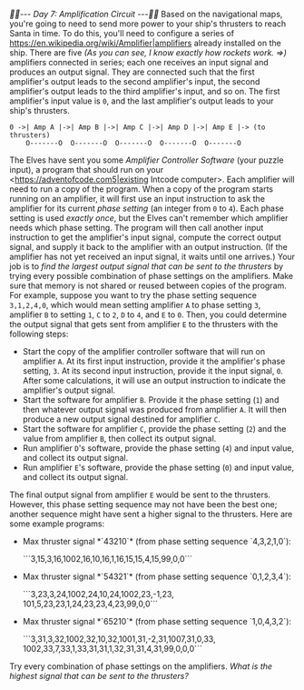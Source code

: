 *:calendar::calendar:--- Day 7: Amplification Circuit ---:calendar::calendar:*
Based on the navigational maps, you're going to need to send more power to your ship's thrusters to reach Santa in time. To do this, you'll need to configure a series of <https://en.wikipedia.org/wiki/Amplifier|amplifiers> already installed on the ship.
There are five _(As you can see, I know exactly how rockets work. =>)_ amplifiers connected in series; each one receives an input signal and produces an output signal.  They are connected such that the first amplifier's output leads to the second amplifier's input, the second amplifier's output leads to the third amplifier's input, and so on.  The first amplifier's input value is `0`, and the last amplifier's output leads to your ship's thrusters.
```    O-------O  O-------O  O-------O  O-------O  O-------O
0 ->| Amp A |->| Amp B |->| Amp C |->| Amp D |->| Amp E |-> (to thrusters)
    O-------O  O-------O  O-------O  O-------O  O-------O
```
The Elves have sent you some *Amplifier Controller Software* (your puzzle input), a program that should run on your <https://adventofcode.com5|existing Intcode computer>. Each amplifier will need to run a copy of the program.
When a copy of the program starts running on an amplifier, it will first use an input instruction to ask the amplifier for its current *phase setting* (an integer from `0` to `4`). Each phase setting is used *exactly once*, but the Elves can't remember which amplifier needs which phase setting.
The program will then call another input instruction to get the amplifier's input signal, compute the correct output signal, and supply it back to the amplifier with an output instruction. (If the amplifier has not yet received an input signal, it waits until one arrives.)
Your job is to *find the largest output signal that can be sent to the thrusters* by trying every possible combination of phase settings on the amplifiers. Make sure that memory is not shared or reused between copies of the program.
For example, suppose you want to try the phase setting sequence `3,1,2,4,0`, which would mean setting amplifier `A` to phase setting `3`, amplifier `B` to setting `1`, `C` to `2`, `D` to `4`, and `E` to `0`. Then, you could determine the output signal that gets sent from amplifier `E` to the thrusters with the following steps:

- Start the copy of the amplifier controller software that will run on amplifier `A`. At its first input instruction, provide it the amplifier's phase setting, `3`.  At its second input instruction, provide it the input signal, `0`.  After some calculations, it will use an output instruction to indicate the amplifier's output signal.
- Start the software for amplifier `B`. Provide it the phase setting (`1`) and then whatever output signal was produced from amplifier `A`. It will then produce a new output signal destined for amplifier `C`.
- Start the software for amplifier `C`, provide the phase setting (`2`) and the value from amplifier `B`, then collect its output signal.
- Run amplifier `D`'s software, provide the phase setting (`4`) and input value, and collect its output signal.
- Run amplifier `E`'s software, provide the phase setting (`0`) and input value, and collect its output signal.

The final output signal from amplifier `E` would be sent to the thrusters. However, this phase setting sequence may not have been the best one; another sequence might have sent a higher signal to the thrusters.
Here are some example programs:

- <p>Max thruster signal *`43210`* (from phase setting sequence `4,3,2,1,0`):</p>```3,15,3,16,1002,16,10,16,1,16,15,15,4,15,99,0,0```
- <p>Max thruster signal *`54321`* (from phase setting sequence `0,1,2,3,4`):</p>```3,23,3,24,1002,24,10,24,1002,23,-1,23,<br/>101,5,23,23,1,24,23,23,4,23,99,0,0```
- <p>Max thruster signal *`65210`* (from phase setting sequence `1,0,4,3,2`):</p>```3,31,3,32,1002,32,10,32,1001,31,-2,31,1007,31,0,33,<br/>1002,33,7,33,1,33,31,31,1,32,31,31,4,31,99,0,0,0```

Try every combination of phase settings on the amplifiers.  *What is the highest signal that can be sent to the thrusters?*
